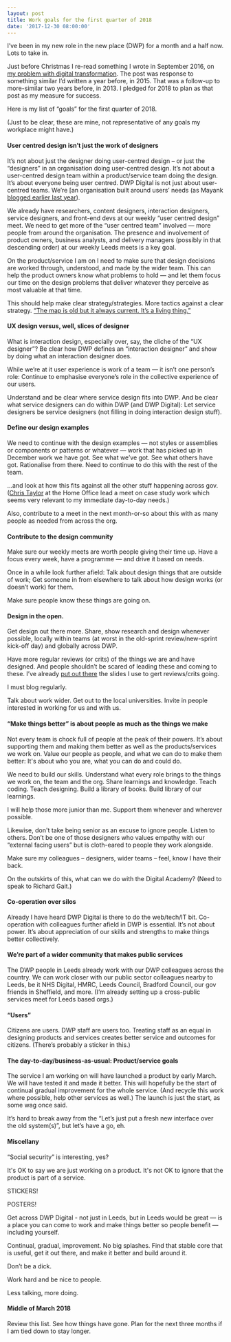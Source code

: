 ```yaml
---
layout: post
title: Work goals for the first quarter of 2018
date: '2017-12-30 08:00:00'
---
```


I’ve been in my new role in the new place (DWP) for a month and a half now. Lots to take in.

Just before Christmas I re-read something I wrote in September 2016, on [my problem with digital transformation](/my-problem-with-digital-transformation/). The post was response to something similar I’d written a year before, in 2015. That was a follow-up to more-similar two years before, in 2013. I pledged for 2018 to plan as that post as my measure for success.

Here is my list of “goals” for the first quarter of 2018.

(Just to be clear, these are mine, not representative of any goals my workplace might have.)

#### User centred design isn’t just the work of designers

It’s not about just the designer doing user-centred design – or just the “designers” in an organisation doing user-centred design. It’s not about a user-centred design team within a product/service team doing the design. It’s about everyone being user centred. DWP Digital is not just about user-centred teams. We’re [an organisation built around users’ needs (as Mayank [blogged earlier last year](https://dwpdigital.blog.gov.uk/2017/02/17/dwp-digital-delivering-the-government-transformation-vision/)).

We already have researchers, content designers, interaction designers, service designers, and front-end devs at our weekly “user centred design” meet. We need to get more of the “user centred team” involved — more people from around the organisation. The presence and involvement of product owners, business analysts, and delivery managers (possibly in that descending order) at our weekly Leeds meets is a key goal.

On the product/service I am on I need to make sure that design decisions are worked through, understood, and made by the wider team. This can help the product owners know what problems to hold — and let them focus our time on the design problems that deliver whatever they perceive as most valuable at that time.

This should help make clear strategy/strategies. More tactics against a clear strategy. [“The map is old but it always current. It’s a living thing.”](http://www.ermlikeyeah.com/the-map-is-a-living-thing/)


#### UX design versus, well, slices of designer

What is interaction design, especially over, say, the cliche of the “UX designer”? Be clear how DWP defines an “interaction designer” and show by doing what an interaction designer does.

While we’re at it user experience is work of a team — it isn’t one person’s role: Continue to emphasise everyone’s role in the collective experience of our users.

Understand and be clear where service design fits into DWP. And be clear what service designers can do within DWP (and DWP Digital): Let service designers be service designers (not filling in doing interaction design stuff).


#### Define our design examples

We need to continue with the design examples — not styles or assemblies or components or patterns or whatever — work that has picked up in December work we have got. See what we’ve got. See what others have got. Rationalise from there. Need to continue to do this with the rest of the team.

...and look at how this fits against all the other stuff happening across gov. ([Chris Taylor](https://twitter.com/ctdesign) at the Home Office lead a meet on case study work which seems very relevant to my immediate day-to-day needs.)

Also, contribute to a meet in the next month-or-so about this with as many people as needed from across the org.

#### Contribute to the design community

Make sure our weekly meets are worth people giving their time up. Have a focus every week, have a programme — and drive it based on needs.

Once in a while look further afield: Talk about design things that are outside of work; Get someone in from elsewhere to talk about how design works (or doesn’t work) for them.

Make sure people know these things are going on.

#### Design in the open.

Get design out there more. Share, show research and design whenever possible, locally within teams (at worst in the old-sprint review/new-sprint kick-off day) and globally across DWP.

Have more regular reviews (or crits) of the things we are and have designed. And people shouldn’t be scared of leading these and coming to these. I’ve already [put out there](/design-review-slides/) the slides I use to gert reviews/crits going.

I must blog regularly.

Talk about work wider. Get out to the local universities. Invite in people interested in working for us and with us.

#### “Make things better” is about people as much as the things we make

Not every team is chock full of people at the peak of their powers. It’s about supporting them and making them better as well as the products/services we work on. Value our people as people, and what we can do to make them better: It's about who you are, what you can do and could do.

We need to build our skills. Understand what every role brings to the things we work on, the team and the org. Share learnings and knowledge. Teach coding. Teach designing. Build a library of books. Build library of our learnings.

I will help those more junior than me. Support them whenever and wherever possible.

Likewise, don't take being senior as an excuse to ignore people. Listen to others. Don’t be one of those designers who values empathy with our “external facing users” but is cloth-eared to people they work alongside.

Make sure my colleagues – designers, wider teams – feel, know I have their back.

On the outskirts of this, what can we do with the Digital Academy? (Need to speak to Richard Gait.)

#### Co-operation over silos

Already I have heard DWP Digital is there to do the web/tech/IT bit. Co-operation with colleagues further afield in DWP is essential. It’s not about power. It’s about appreciation of our skills and strengths to make things better collectively.

#### We’re part of a wider community that makes public services

The DWP people in Leeds already work with our DWP colleagues across the country. We can work closer with our public sector colleagues nearby to Leeds, be it NHS Digital, HMRC, Leeds Council, Bradford Council, our gov friends in Sheffield, and more. (I’m already setting up a cross-public services meet for Leeds based orgs.)

#### “Users”

Citizens are users. DWP staff are users too. Treating staff as an equal in designing products and services creates better service and outcomes for citizens. (There’s probably a sticker in this.)

#### The day-to-day/business-as-usual: Product/service goals

The service I am working on will have launched a product by early March. We will have tested it and made it better. This will hopefully be the start of continual gradual improvement for the whole service. (And recycle this work where possible, help other services as well.) The launch is just the start, as some wag once said.

It’s hard to break away from the “Let’s just put a fresh new interface over the old system(s)”, but let’s have a go, eh.

#### Miscellany

“Social security” is interesting, yes?

It's OK to say we are just working on a product. It's not OK to ignore that the product is part of a service.

STICKERS!

POSTERS!

Get across DWP Digital - not just in Leeds, but in Leeds would be great — is a place you can come to work and make things better so people benefit — including yourself.

Continual, gradual, improvement. No big splashes. Find that stable core that is useful, get it out there, and make it better and build around it.

Don’t be a dick.

Work hard and be nice to people.

Less talking, more doing.

#### Middle of March 2018

Review this list. See how things have gone. Plan for the next three months if I am tied down to stay longer.
